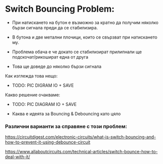 # **Switch Bouncing Problem:**

- При натискането на бутон е възможно за кратно да получим няколко бързи сигнала преди да се стабилизира.

- В бутона и две метални плочици, които се свързват при натискането му.
- Проблема обача е че докато се стабилизират прилипнали ще подскочат/рикошират една от друга
- Това ще доведе до няколко бързи сигнала



Как изглежда това нещо:

- TODO: PIC DIGRAM IO + SAVE

Какво решение очакваме:

- TODO: PIC DIAGRAM IO + SAVE



- Каква е идеята за Bouncing & Debouncing като цяло



### Различни варианти за справяне с този проблем:

https://circuitdigest.com/electronic-circuits/what-is-switch-bouncing-and-how-to-prevent-it-using-debounce-circuit

https://www.allaboutcircuits.com/technical-articles/switch-bounce-how-to-deal-with-it/
